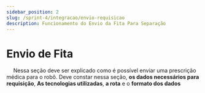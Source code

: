 ```yaml
---
sidebar_position: 2
slug: /sprint-4/integracao/envio-requisicao
description: Funcionamento do Envio da Fita Para Separação
---
```


# Envio de Fita

&emsp; Nessa seção deve ser explicado como é possível enviar uma prescrição médica para o robô. Deve constar nessa seção, **os dados necessários para requisição**, **As tecnologias utilizadas**, **a rota** e o **formato dos dados**
